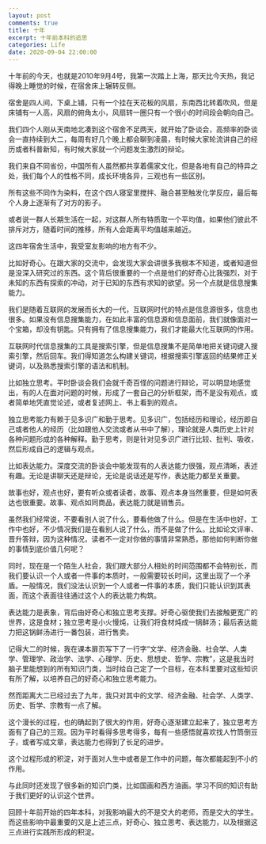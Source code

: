 ```yaml
---
layout: post
comments: true
title: 十年
excerpt: 十年前本科的追思
categories: Life
date: 2020-09-04 22:00:00
---
```


十年前的今天，也就是2010年9月4号，我第一次踏上上海，那天比今天热，我记得晚上睡觉的时候，在宿舍床上辗转反侧。

宿舍是四人间，下桌上铺，只有一个挂在天花板的风扇，东南西北转着吹风，但是床铺有一人高，风扇的俯角太小，风扇转一圈只有一个很小的时间段会朝向自己。

我们四个人刚从天南地北凑到这个宿舍不足两天，就开始了卧谈会，高频率的卧谈会一直持续到大二，每周有好几个晚上都会聊到凌晨，有时候大家轮流讲自己的经历或者科普新知，有时候大家就一个问题发生激烈的辩论。

我们来自不同省份，中国所有人虽然都共享着儒家文化，但是各地有自己的特异之处，我们每个人的性格不同，成长环境各异，三观也有一些区别。

所有这些不同作为染料，在这个四人寝室里搅拌、融合甚至触发化学反应，最后每个人身上逐渐有了对方的影子。

或者说一群人长期生活在一起，对这群人所有特质取一个平均值，如果他们彼此不排斥对方，随着时间的推移，所有人会距离平均值越来越近。

这四年宿舍生活中，我受室友影响的地方有不少。

比如好奇心。在跟大家的交流中，会发现大家会讲很多我根本不知道，或者知道但是没深入研究过的东西。这个背后很重要的一个点是他们的好奇心比我强烈，对于未知的东西有探索的冲动，对于已知的东西有求知的欲望。另一个点就是信息搜集能力。

我们是随着互联网的发展而长大的一代，互联网时代的特点是信息源很多，信息也很多。如果没有信息搜集能力，在如此丰富的信息源和信息面前，我们就像面对一个宝箱，却没有钥匙。只有拥有了信息搜集能力，我们才能最大化互联网的作用。

互联网时代信息搜集的工具是搜索引擎，但是信息搜集不是简单地把关键词键入搜索引擎，然后回车。我们得知道怎么构建关键词，根据搜索引擎返回的结果修正关键词，以及熟悉搜索引擎的语法和机制。

比如独立思考。平时卧谈会我们会就千奇百怪的问题进行辩论，可以明显地感觉出，有的人在面对问题的时候，形成了一套自己的分析框架，而不是没有观点，或者简单地凭直觉论述，或者复述网上、书上看到的观点。

独立思考能力有赖于见多识广和勤于思考。见多识广，包括经历和理论，经历即自己或者他人的经历（比如跟他人交流或者从书中了解），理论就是人类历史上针对各种问题形成的各种解释。勤于思考，则是针对见多识广进行比较、批判、吸收，然后形成自己的逻辑与观点。

比如表达能力。深度交流的卧谈会中能发现有的人表达能力很强，观点清晰，表述有趣。无论是讲聊天还是辩论，无论是说话还是写作，表达能力都至关重要。

故事也好，观点也好，要有听众或者读者，故事、观点本身当然重要，但是如何表达也很重要。故事、观点如同商品，表达能力就是销售员。

虽然我们经常说，不要看别人说了什么，要看他做了什么。但是在生活中也好，工作中也好，不少情况我们是在看别人说了什么，而不是做了什么。比如论文评审、晋升答辩，因为这种情况，读者不一定对你做的事情非常熟悉，那他如何判断你做的事情到底价值几何呢？

同时，现在是一个陌生人社会，我们跟大部分人相处的时间范围都不会特别长，而我们要认识一个人或者一件事的本质时，一般需要较长时间，这里出现了一个矛盾。一般情况，我们没法认识到一个人或者一件事的本质，我们只能认识到其表面，而这个表面往往通过这个人的表达能力构筑。

表达能力是表象，背后由好奇心和独立思考支撑。好奇心驱使我们去接触更宽广的世界，这是食材；独立思考是小火慢炖，让我们将食材炖成一锅鲜汤；最后表达能力把这锅鲜汤进行一番包装，进行售卖。

记得大二的时候，我在课本扉页写下了一行字“文学、经济金融、社会学、人类学、管理学、政治学、法学、心理学、历史、思想史、哲学、宗教”，这是我当时脑子里能想到的所有知识门类，当时给自己定了一个目标，在本科里要对这些知识有所了解，以培养自己的好奇心和独立思考能力。

然而距离大二已经过去了九年，我只对其中的文学、经济金融、社会学、人类学、历史、哲学、宗教有一点了解。

这个漫长的过程，也的确起到了很大的作用，好奇心逐渐建立起来了，独立思考方面有了自己的三观。因为平时看得多思考得多，每有一些感悟就喜欢找人竹筒倒豆子，或者写成文章，表达能力也得到了长足的进步。

这个过程形成的积淀，对于面对人生中或者是工作中的问题，每次都能起到不小的作用。

与此同时还发现了很多新的知识门类，比如国画和西方油画。学习不同的知识有助于我们更好的认识这个世界。

回顾十年前开始的四年本科，对我影响最大的不是交大的老师，而是交大的学生。而这些影响中最重要的又是上述三点，好奇心、独立思考、表达能力，以及根据这三点进行实践所形成的积淀。
